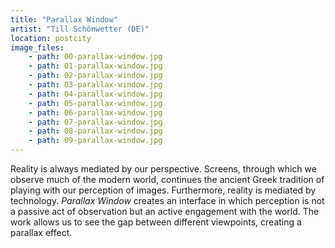 ```yaml
---
title: "Parallax Window"
artist: "Till Schönwetter (DE)"
location: postcity
image_files:
    - path: 00-parallax-window.jpg
    - path: 01-parallax-window.jpg
    - path: 02-parallax-window.jpg
    - path: 03-parallax-window.jpg
    - path: 04-parallax-window.jpg
    - path: 05-parallax-window.jpg
    - path: 06-parallax-window.jpg
    - path: 07-parallax-window.jpg
    - path: 08-parallax-window.jpg
    - path: 09-parallax-window.jpg
---
```


Reality is always mediated by our perspective. Screens, through which we observe much of the modern world, continues the ancient Greek tradition of playing with our perception of images.
Furthermore, reality is mediated by technology. _Parallax Window_ creates an interface in which perception is not a passive act of observation but an active engagement with the world. The work allows us to see the gap between different viewpoints, creating a parallax effect.
